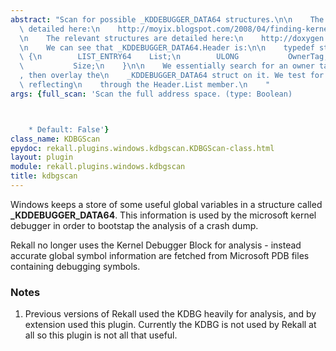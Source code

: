 ```yaml
---
abstract: "Scan for possible _KDDEBUGGER_DATA64 structures.\n\n    The scanner is\
  \ detailed here:\n    http://moyix.blogspot.com/2008/04/finding-kernel-global-variables-in.html\n\
  \n    The relevant structures are detailed here:\n    http://doxygen.reactos.org/d3/ddf/include_2psdk_2wdbgexts_8h_source.html\n\
  \n    We can see that _KDDEBUGGER_DATA64.Header is:\n\n    typedef struct _DBGKD_DEBUG_DATA_HEADER64\
  \ {\n        LIST_ENTRY64    List;\n        ULONG           OwnerTag;\n        ULONG\
  \           Size;\n    }\n\n    We essentially search for an owner tag of \"KDBG\"\
  , then overlay the\n    _KDDEBUGGER_DATA64 struct on it. We test for validity by\
  \ reflecting\n    through the Header.List member.\n    "
args: {full_scan: 'Scan the full address space. (type: Boolean)



    * Default: False'}
class_name: KDBGScan
epydoc: rekall.plugins.windows.kdbgscan.KDBGScan-class.html
layout: plugin
module: rekall.plugins.windows.kdbgscan
title: kdbgscan
---
```


Windows keeps a store of some useful global variables in a structure called
**_KDDEBUGGER_DATA64**. This information is used by the microsoft kernel
debugger in order to bootstap the analysis of a crash dump.

Rekall no longer uses the Kernel Debugger Block for analysis - instead accurate
global symbol information are fetched from Microsoft PDB files containing
debugging symbols.

### Notes

1. Previous versions of Rekall used the KDBG heavily for analysis, and by
   extension used this plugin. Currently the KDBG is not used by Rekall at all
   so this plugin is not all that useful.